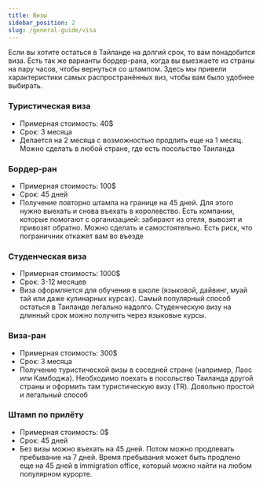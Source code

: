 ```yaml
---
title: Визы
sidebar_position: 2
slug: /general-guide/visa
---
```


Если вы хотите остаться в Тайланде на долгий срок, то вам понадобится виза. Есть так же варианты бордер-рана, когда вы выезжаете из страны на пару часов, чтобы вернуться со штампом. Здесь мы привели характеристики самых распространённых виз, чтобы вам было удобнее выбирать.

### Туристическая виза
- Примерная стоимость: 40$
- Срок: 3 месяца
- Делается на 2 месяца с возможностью продлить еще на 1 месяц. Можно сделать в любой стране, где есть посольство Таиланда

### Бордер-ран
- Примерная стоимость: 100$
- Срок: 45 дней
- Получение повторно штампа на границе на 45 дней. Для этого нужно выехать и снова въехать в королевство. Есть компании, которые помогают с организацией: забирают из отеля, вывозят и привозят обратно. Можно сделать и самостоятельно. Есть риск, что пограничник откажет вам во въезде

### Студенческая виза
- Примерная стоимость: 1000$
- Срок: 3-12 месяцев
- Виза оформляется для обучения в школе (языковой, дайвинг, муай тай или даже кулинарных курсах). Самый популярный способ остаться в Таиланде легально надолго. Студенческую визу на длинный срок можно получить через языковые курсы.

### Виза-ран
- Примерная стоимость: 300$
- Срок: 3 месяца
- Получение туристической визы в соседней стране (например, Лаос или Камбоджа). Необходимо поехать в посольство Таиланда другой страны и оформить там туристическую визу (TR). Довольно простой и легальный способ

### Штамп по прилёту
- Примерная стоимость: 0$
- Срок: 45 дней
- Без визы можно въехать на 45 дней. Потом можно продлевать пребывание на 7 дней. Время пребывания может быть продлено еще на 45 дней в immigration office, который можно найти на любом популярном курорте.